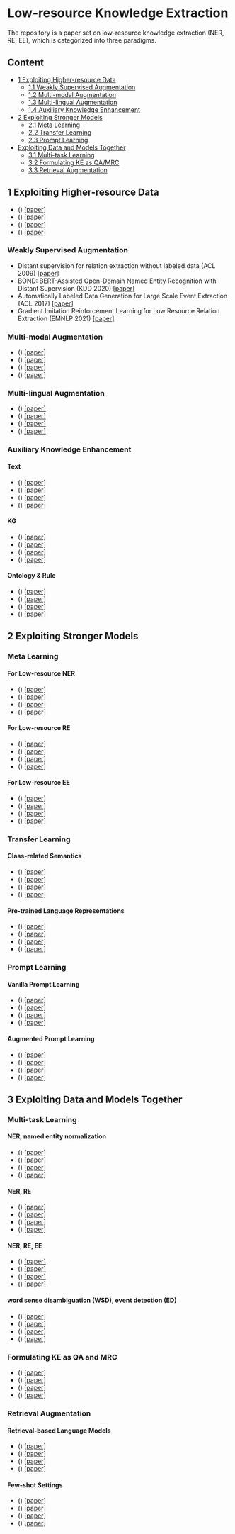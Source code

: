 # Low-resource Knowledge Extraction 

The repository is a paper set on low-resource knowledge extraction (NER, RE, EE), which is categorized into three paradigms. 

## Content
* [1 Exploiting Higher-resource Data](#1-Exploiting-Higher-resource-Data)
  * [1.1 Weakly Supervised Augmentation](#Weakly-Supervised-Augmentation)
  * [1.2 Multi-modal Augmentation](#Multi-modal-Augmentation)
  * [1.3 Multi-lingual Augmentation](#Multi-lingual-Augmentation)
  * [1.4 Auxiliary Knowledge Enhancement](#Auxiliary-Knowledge-Enhancement)
* [2 Exploiting Stronger Models](#2-Exploiting-Stronger-Models)
  * [2.1 Meta Learning](#Meta-Learning)
  * [2.2 Transfer Learning](#Transfer-Learning)
  * [2.3 Prompt Learning](#Prompt-Learning)
* [Exploiting Data and Models Together](#Exploiting-Data-and-Models-Together)
  * [3.1 Multi-task Learning](#Multi-task-Learning)
  * [3.2 Formulating KE as QA/MRC](#Formulating-KE-as-QA-and-MRC)
  * [3.3 Retrieval Augmentation](#Retrieval-Augmentation)

## 1 Exploiting Higher-resource Data

* () [[paper]]()
* () [[paper]]()
* () [[paper]]()
* () [[paper]]()


### Weakly Supervised Augmentation

* Distant supervision for relation extraction without labeled data (ACL 2009) [[paper]](https://dl.acm.org/doi/pdf/10.5555/1690219.1690287)
* BOND: BERT-Assisted Open-Domain Named Entity Recognition with Distant Supervision (KDD 2020) [[paper]](https://dl.acm.org/doi/abs/10.1145/3394486.3403149)
* Automatically Labeled Data Generation for Large Scale Event Extraction (ACL 2017) [[paper]](https://aclanthology.org/P17-1038.pdf)
* Gradient Imitation Reinforcement Learning for Low Resource Relation Extraction (EMNLP 2021) [[paper]](https://aclanthology.org/2021.emnlp-main.216.pdf)


### Multi-modal Augmentation
* () [[paper]]()
* () [[paper]]()
* () [[paper]]()
* () [[paper]]()


### Multi-lingual Augmentation
* () [[paper]]()
* () [[paper]]()
* () [[paper]]()
* () [[paper]]()


### Auxiliary Knowledge Enhancement
#### Text
* () [[paper]]()
* () [[paper]]()
* () [[paper]]()
* () [[paper]]()

#### KG
* () [[paper]]()
* () [[paper]]()
* () [[paper]]()
* () [[paper]]()

#### Ontology & Rule
* () [[paper]]()
* () [[paper]]()
* () [[paper]]()
* () [[paper]]()


## 2 Exploiting Stronger Models

### Meta Learning

#### For Low-resource NER
* () [[paper]]()
* () [[paper]]()
* () [[paper]]()
* () [[paper]]()

#### For Low-resource RE
* () [[paper]]()
* () [[paper]]()
* () [[paper]]()
* () [[paper]]()

#### For Low-resource EE
* () [[paper]]()
* () [[paper]]()
* () [[paper]]()
* () [[paper]]()

### Transfer Learning

#### Class-related Semantics
* () [[paper]]()
* () [[paper]]()
* () [[paper]]()
* () [[paper]]()

#### Pre-trained Language Representations
* () [[paper]]()
* () [[paper]]()
* () [[paper]]()
* () [[paper]]()

### Prompt Learning

#### Vanilla Prompt Learning
* () [[paper]]()
* () [[paper]]()
* () [[paper]]()
* () [[paper]]()

#### Augmented Prompt Learning
* () [[paper]]()
* () [[paper]]()
* () [[paper]]()
* () [[paper]]()


## 3 Exploiting Data and Models Together

### Multi-task Learning

#### NER, named entity normalization
* () [[paper]]()
* () [[paper]]()
* () [[paper]]()
* () [[paper]]()

#### NER, RE
* () [[paper]]()
* () [[paper]]()
* () [[paper]]()
* () [[paper]]()

#### NER, RE, EE
* () [[paper]]()
* () [[paper]]()
* () [[paper]]()
* () [[paper]]()

#### word sense disambiguation (WSD), event detection (ED)
* () [[paper]]()
* () [[paper]]()
* () [[paper]]()
* () [[paper]]()

### Formulating KE as QA and MRC
* () [[paper]]()
* () [[paper]]()
* () [[paper]]()
* () [[paper]]()

### Retrieval Augmentation

#### Retrieval-based Language Models
* () [[paper]]()
* () [[paper]]()
* () [[paper]]()
* () [[paper]]()

#### Few-shot Settings
* () [[paper]]()
* () [[paper]]()
* () [[paper]]()
* () [[paper]]()

